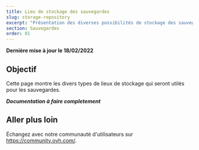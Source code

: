 ```yaml
---
title: Lieu de stockage des sauvegardes
slug: storage-repository
excerpt: "Présentation des diverses possibilités de stockage des sauvegardes"
section: Sauvegardes
order: 01
---
```


**Dernière mise à jour le 18/02/2022**

## Objectif

Cette page montre les divers types de lieux de stockage qui seront utilés pour les sauvegardes.



***Documentation à faire completement***

## Aller plus loin

Échangez avec notre communauté d'utilisateurs sur <https://community.ovh.com/>.
